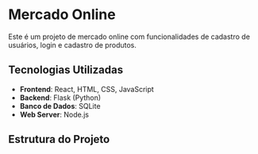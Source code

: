 # Mercado Online

Este é um projeto de mercado online com funcionalidades de cadastro de usuários, login e cadastro de produtos.

## Tecnologias Utilizadas
- **Frontend**: React, HTML, CSS, JavaScript
- **Backend**: Flask (Python)
- **Banco de Dados**: SQLite
- **Web Server**: Node.js

## Estrutura do Projeto
